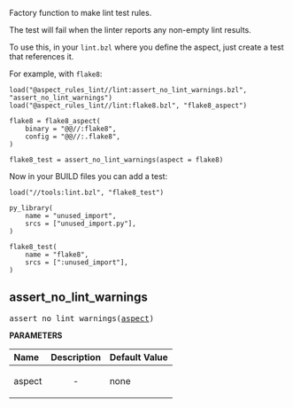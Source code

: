 <!-- Generated with Stardoc: http://skydoc.bazel.build -->

Factory function to make lint test rules.

The test will fail when the linter reports any non-empty lint results.

To use this, in your `lint.bzl` where you define the aspect, just create a test that references it.

For example, with `flake8`:

```starlark
load("@aspect_rules_lint//lint:assert_no_lint_warnings.bzl", "assert_no_lint_warnings")
load("@aspect_rules_lint//lint:flake8.bzl", "flake8_aspect")

flake8 = flake8_aspect(
    binary = "@@//:flake8",
    config = "@@//:.flake8",
)

flake8_test = assert_no_lint_warnings(aspect = flake8)
```

Now in your BUILD files you can add a test:

```starlark
load("//tools:lint.bzl", "flake8_test")

py_library(
    name = "unused_import",
    srcs = ["unused_import.py"],
)

flake8_test(
    name = "flake8",
    srcs = [":unused_import"],
)
```


<a id="assert_no_lint_warnings"></a>

## assert_no_lint_warnings

<pre>
assert_no_lint_warnings(<a href="#assert_no_lint_warnings-aspect">aspect</a>)
</pre>



**PARAMETERS**


| Name  | Description | Default Value |
| :------------- | :------------- | :------------- |
| <a id="assert_no_lint_warnings-aspect"></a>aspect |  <p align="center"> - </p>   |  none |


